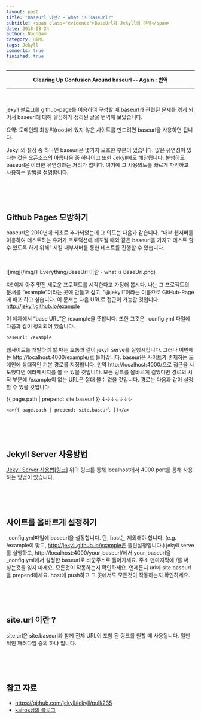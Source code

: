 ```yaml
---
layout: post
title: "BaseUrl 이란? - what is BaseUrl?"
subtitle: <span class="evidence">BaseUrl과 Jekyll의 관계</span>
date: 2018-08-24
author: NoonGam
category: HTML
tags: Jekyll
comments: true
finished: true
---
```


-------------
<center><b>Clearing Up Confusion Around baseurl -- Again : 번역</b></center>


---------
<br>

jekyll 블로그를 github-page를 이용하여 구성할 때 baseurl과 관련된 문제를 겪게 되어서 baseurl에 대해 깔끔하게 정리된 글을 번역해 보았습니다.

요약: 도메인의 최상위(root)에 있지 않은 사이트를 만드려면 baseurl을 사용하면 됩니다.

Jekyll의 설정 중 하나인 baseurl은 몇가지 모호한 부분이 있습니다. 많은 유연성이 있다는 것은 오픈소스의 아름다움 중 하나이고 또한 Jekyll에도 해당됩니다. 불행히도 baseurl은 이러한 유연성과는 거리가 멉니다. 여기에 그 사용의도를 빠르게 파악하고 사용하는 방법을 설명합니다.

<br><br><br>

## Github Pages 모방하기

baseurl은 2010년에 최초로 추가되었는데 그 의도는 다음과 같습니다. “내부 웹서버를 이용하여 테스트하는 유저가 프로덕션에 배포될 때와 같은 baseurl을 가지고 테스트 할 수 있도록 하기 위해” 지킬 내부서버를 통한 테스트를 진행할 수 있습니다.

<br>


![img](/img/1-Everything/BaseUrl 이란 - what is BaseUrl.png)

자! 이제 아주 멋진 새로운 프로젝트를 시작한다고 가정해 봅시다. 나는 그 프로젝트의 문서를 “example”이라는 곳에 만들고 싶고, “@jekyll”이라는 이름으로 GitHub-Page에 배포 하고 싶습니다. 이 문서는 다음 URL로 접근이 가능할 것입니다. http://jekyll.github.io/example

이 예제에서 “base URL”은 /example을 뜻합니다. 또한 그것은 \_config.yml 파일에 다음과 같이 정의되어 있습니다.

```html
baseurl: /example
```

웹사이트를 개발하려 할 때는 보통과 같이 jekyll serve를 실행시킵니다. 그러나 이번에는 http://localhost:4000/example/로 들어갑니다. baseurl은 사이트가 존재하는 도메인에 상대적인 기본 경로를 지정합니다. 만약 http://localhost:4000/으로 접근을 시도했다면 에러메시지를 볼 수 있을 것입니다. 모든 링크를 올바르게 걸었다면 경로의 시작 부분에 /example이 없는 URL은 절대 볼수 없을 것입니다.
경로는 다음과 같이 설정할 수 있을 것입니다.

<a>{{ page.path | prepend: site.baseurl }}</a>
                ↓↓↓↓↓↓↓
```
<a>{{ page.path | prepend: site.baseurl }}</a>
```

<br><br><br>

## Jekyll Server 사용방법


[Jekyll Server 사용법[링크]](http://jekyllrb-ko.github.io/docs/usage/)
<a> 위의 링크를 통해 localhost에서 4000 port를 통해 사용하는 방법이 있습니다.</a>

<br><br><br>

## 사이트를 올바르게 설정하기

\_config.yml파일에 baseurl을 설정합니다. 단, host는 제외해야 합니다. (e.g. /example이 맞고, http://jekyll.github.io/example은 틀린설정입니다.)
jekyll serve를 실행하고, http://localhost:4000/your_baseurl/에서 your_baseurl을 \_config.yml에서 설정한 baseurl로 바꾼주소로 들어가세요. 주소 맨마지막에 /를 써 넣는것을 잊지 마세요.
모든것이 작동하는지 확인하세요. 언제든지 url에 site.baseurl을 prepend하세요.
host에 push하고 그 곳에서도 모든것이 작동하는지 확인하세요.



<br><br><br>

## site.url 이란 ?

site.url은 site.baseurl과 함께 전체 URL이 포함 된 링크를 원할 때 사용됩니다. 일반적인 패러다임 중의 하나 입니다.



<br><br><br>



## 참고 자료
* https://github.com/jekyll/jekyll/pull/235
* [kairos님의 블로그]( https://kairos03.github.io/jekyll/2017/09/11/learing-Up-Confusion-Around-baseurl.html#fn:1)
